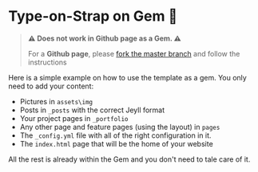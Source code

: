 # Type-on-Strap on Gem :gem:

> **:warning: Does not work in Github page as a Gem. :warning:**
>
> For a **Github page**, please [fork the master branch](https://github.com/Sylhare/Type-on-Strap) and follow the instructions

Here is a simple example on how to use the template as a gem. You only need to add your content:
  - Pictures in `assets\img`
  - Posts in `_posts` with the correct Jeyll format
  - Your project pages in `_portfolio`
  - Any other page and feature pages (using the layout) in `pages`
  - The `_config.yml` file with all of the right configuration in it.
  - The `index.html` page that will be the home of your website
  
All the rest is already within the Gem and you don't need to tale care of it.

